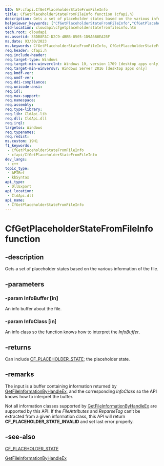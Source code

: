 ```yaml
---
UID: NF:cfapi.CfGetPlaceholderStateFromFileInfo
title: CfGetPlaceholderStateFromFileInfo function (cfapi.h)
description: Gets a set of placeholder states based on the various information of the file.
helpviewer_keywords: ["CfGetPlaceholderStateFromFileInfo","CfGetPlaceholderStateFromFileInfo function","cfapi/CfGetPlaceholderStateFromFileInfo","cloudApi.cfgetplaceholderstatefromfileinfo"]
old-location: cloudapi\cfgetplaceholderstatefromfileinfo.htm
tech.root: cloudapi
ms.assetid: 33DB8FAC-D2C9-4BBB-8505-1D9A680EA2BF
ms.date: 03/30/2023
ms.keywords: CfGetPlaceholderStateFromFileInfo, CfGetPlaceholderStateFromFileInfo function, cfapi/CfGetPlaceholderStateFromFileInfo, cloudApi.cfgetplaceholderstatefromfileinfo
req.header: cfapi.h
req.include-header: 
req.target-type: Windows
req.target-min-winverclnt: Windows 10, version 1709 [desktop apps only]
req.target-min-winversvr: Windows Server 2016 [desktop apps only]
req.kmdf-ver: 
req.umdf-ver: 
req.ddi-compliance: 
req.unicode-ansi: 
req.idl: 
req.max-support: 
req.namespace: 
req.assembly: 
req.type-library: 
req.lib: CldApi.lib
req.dll: CldApi.dll
req.irql: 
targetos: Windows
req.typenames: 
req.redist: 
ms.custom: 19H1
f1_keywords:
 - CfGetPlaceholderStateFromFileInfo
 - cfapi/CfGetPlaceholderStateFromFileInfo
dev_langs:
 - c++
topic_type:
 - APIRef
 - kbSyntax
api_type:
 - DllExport
api_location:
 - CldApi.dll
api_name:
 - CfGetPlaceholderStateFromFileInfo
---
```


# CfGetPlaceholderStateFromFileInfo function

## -description

Gets a set of placeholder states based on the various information of the file.

## -parameters

### -param InfoBuffer [in]

An info buffer about the file.

### -param InfoClass [in]

An info class so the function knows how to interpret the *InfoBuffer*.

## -returns

Can include [CF_PLACEHOLDER_STATE](ne-cfapi-cf_placeholder_state.md); the placeholder state.

## -remarks

The input is a buffer containing information returned by [GetFileInformationByHandleEx](/windows/win32/api/winbase/nf-winbase-getfileinformationbyhandleex), and the corresponding *InfoClass* so the API knows how to interpret the buffer.

Not all information classes supported by [GetFileInformationByHandleEx](/windows/win32/api/winbase/nf-winbase-getfileinformationbyhandleex) are supported by this API. If the *FileAttributes* and *ReparseTag* can’t be extracted from a given information class, this API will return **CF_PLACEHOLDER_STATE_INVALID** and set last error properly.

## -see-also

[CF_PLACEHOLDER_STATE](ne-cfapi-cf_placeholder_state.md)

[GetFileInformationByHandleEx](/windows/win32/api/winbase/nf-winbase-getfileinformationbyhandleex)

